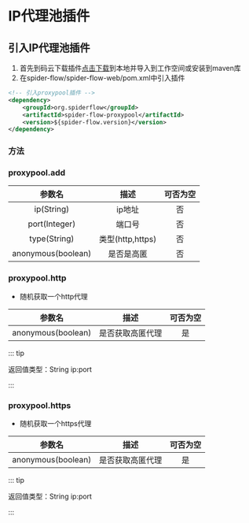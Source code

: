 # IP代理池插件

## 引入IP代理池插件
1. 首先到码云下载插件[点击下载](https://gitee.com/jmxd/spider-flow-proxypool)到本地并导入到工作空间或安装到maven库
2. 在spider-flow/spider-flow-web/pom.xml中引入插件
```xml
<!-- 引入proxypool插件 -->
<dependency>
	<groupId>org.spiderflow</groupId>
	<artifactId>spider-flow-proxypool</artifactId>
	<version>${spider-flow.version}</version>
</dependency>
```

### 方法

### proxypool.add

|       参数名       |       描述       | 可否为空 |
| :----------------: | :--------------: | :------: |
|     ip(String)     |      ip地址      |    否    |
|   port(Integer)    |      端口号      |    否    |
|    type(String)    | 类型(http,https) |    否    |
| anonymous(boolean) |    是否是高匿    |    否    |

### proxypool.http

- 随机获取一个http代理

|       参数名       |       描述       | 可否为空 |
| :----------------: | :--------------: | :------: |
| anonymous(boolean) | 是否获取高匿代理 |    是    |

::: tip 

返回值类型：String ip:port

:::

### proxypool.https

- 随机获取一个https代理

|       参数名       |       描述       | 可否为空 |
| :----------------: | :--------------: | :------: |
| anonymous(boolean) | 是否获取高匿代理 |    是    |

::: tip 

返回值类型：String ip:port

:::
